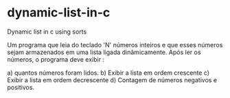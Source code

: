 # dynamic-list-in-c

Dynamic list in c using sorts


Um programa que leia do teclado 'N' números inteiros e que esses números sejam armazenados em uma lista ligada dinâmicamente.
Após ler os números, o programa deve exibir :



a) quantos números foram lidos.
b) Exibir a  lista em ordem crescente
c) Exibir a lista em ordem decrescente
d) Contagem de números negativos e positivos.
